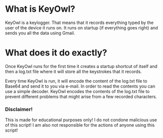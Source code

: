 # What is KeyOwl?
KeyOwl is a keylogger. That means that it records everything typed by the user of the device it runs on.
It runs on startup (if everything goes right) and sends you all the data using Gmail.

# What does it do exactly?
Once KeyOwl runs for the first time it creates a startup shortcut of itself and then a log.txt file where it will store all 
the keystrokes that it records.

Every time KeyOwl is run, it will encode the content of the log.txt file to Base64 and send it to you via e-mail.
In order to read the contents you can use a simple decoder. KeyOwl encodes the contents of the log.txt file to prevent different problems that might arise from a few recorded characters.

### Disclaimer! ###

This is made for educational purposes only! I do not condone malicious use of this script! I am also not responsible for the actions
of anyone using this script!

